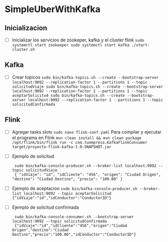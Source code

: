 # SimpleUberWithKafka

## Inicializacion

- [ ] Inicializar los servicios de zookeper, kafka y el cluster flink
      ```
      sudo systemctl start zookeeper
      sudo systemctl start kafka
      ./start-cluster.sh
      ```

## Kafka
- [ ] Crear topicos
      ```
      sudo bin/kafka-topics.sh --create --bootstrap-server localhost:9092 --replication-factor 1 --partitions 1 --topic solicitudViaje
    sudo bin/kafka-topics.sh --create --bootstrap-server localhost:9092 --replication-factor 1 --partitions 1 --topic aceptarSolicitud
    sudo bin/kafka-topics.sh --create --bootstrap-server localhost:9092 --replication-factor 1 --partitions 1 --topic solicitudConfirmada
      ```

## Flink
- [ ] Agregar tasks slots
      ```
      sudo nano flink-conf.yaml
      ```
      Para compilar y ejecutar el programa en Flink 
      ```
       mvn clean install && mvn clean package
      /opt/flink/bin/flink run -c com.tuempresa.KafkaFlinkConsumer target/proyecto-flink-kafka-1.0-SNAPSHOT.jar
      ```
- [ ] Ejemplo de solicitud
     ```
      sudo bin/kafka-console-producer.sh --broker-list localhost:9092 --topic solicitudViaje
      { "idViaje": "id", "idCliente": "456", "origen": "Ciudad Origen", "destino": "Ciudad Destino", "precio": "100.00" }
    ```
- [ ] Ejemplo de aceptacion
       ```
        sudo bin/kafka-console-producer.sh --broker-list localhost:9092 --topic aceptarSolicitud
        {"idViaje":"id","idConductor":"ConductorID"}
      ```
- [ ] Ejemplo de solicitud confirmada
     ```
      sudo bin/kafka-console-consumer.sh --bootstrap-server localhost:9092 --topic solicitudConfirmada
      {"idViaje":"id","idCliente":"456","origen":"Ciudad Origen","destino":"Ciudad Destino","precio":"100.00","idConductor":"ConductorID"}
     ```

